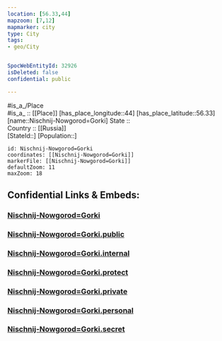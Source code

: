 ```yaml
---
location: [56.33,44] 
mapzoom: [7,12] 
mapmarker: city 
type: City
tags:
- geo/City


SpocWebEntityId: 32926
isDeleted: false
confidential: public

---
```

#is_a_/Place  
#is_a_ :: [[Place]] 
[has_place_longitude::44] 
[has_place_latitude::56.33] 
[name::Nischnij-Nowgorod=Gorki] 
State ::  
Country :: [[Russia]]  
[StateId::] 
[Population::] 



```leaflet
id: Nischnij-Nowgorod=Gorki
coordinates: [[Nischnij-Nowgorod=Gorki]] 
markerFile: [[Nischnij-Nowgorod=Gorki]] 
defaultZoom: 11 
maxZoom: 18
```


## Confidential Links & Embeds: 

### [Nischnij-Nowgorod=Gorki](/_Standards/Earth/Continent/Europe/Europe~East/Russia/Russia~Volga/Nizhny_Novgorod_Oblast/City/Nischnij-Nowgorod=Gorki.md) 

### [Nischnij-Nowgorod=Gorki.public](/_public/Earth/Continent/Europe/Europe~East/Russia/Russia~Volga/Nizhny_Novgorod_Oblast/City/Nischnij-Nowgorod=Gorki.public.md) 

### [Nischnij-Nowgorod=Gorki.internal](/_internal/Earth/Continent/Europe/Europe~East/Russia/Russia~Volga/Nizhny_Novgorod_Oblast/City/Nischnij-Nowgorod=Gorki.internal.md) 

### [Nischnij-Nowgorod=Gorki.protect](/_protect/Earth/Continent/Europe/Europe~East/Russia/Russia~Volga/Nizhny_Novgorod_Oblast/City/Nischnij-Nowgorod=Gorki.protect.md) 

### [Nischnij-Nowgorod=Gorki.private](/_private/Earth/Continent/Europe/Europe~East/Russia/Russia~Volga/Nizhny_Novgorod_Oblast/City/Nischnij-Nowgorod=Gorki.private.md) 

### [Nischnij-Nowgorod=Gorki.personal](/_personal/Earth/Continent/Europe/Europe~East/Russia/Russia~Volga/Nizhny_Novgorod_Oblast/City/Nischnij-Nowgorod=Gorki.personal.md) 

### [Nischnij-Nowgorod=Gorki.secret](/_secret/Earth/Continent/Europe/Europe~East/Russia/Russia~Volga/Nizhny_Novgorod_Oblast/City/Nischnij-Nowgorod=Gorki.secret.md)

